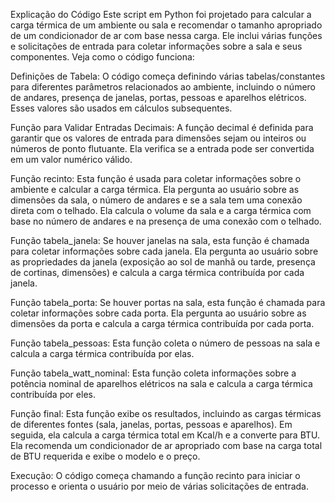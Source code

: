 Explicação do Código
Este script em Python foi projetado para calcular a carga térmica de um ambiente ou sala e recomendar o tamanho apropriado de um condicionador de ar com base nessa carga. Ele inclui várias funções e solicitações de entrada para coletar informações sobre a sala e seus componentes. Veja como o código funciona:

Definições de Tabela: O código começa definindo várias tabelas/constantes para diferentes parâmetros relacionados ao ambiente, incluindo o número de andares, presença de janelas, portas, pessoas e aparelhos elétricos. Esses valores são usados em cálculos subsequentes.

Função para Validar Entradas Decimais: A função decimal é definida para garantir que os valores de entrada para dimensões sejam ou inteiros ou números de ponto flutuante. Ela verifica se a entrada pode ser convertida em um valor numérico válido.

Função recinto: Esta função é usada para coletar informações sobre o ambiente e calcular a carga térmica. Ela pergunta ao usuário sobre as dimensões da sala, o número de andares e se a sala tem uma conexão direta com o telhado. Ela calcula o volume da sala e a carga térmica com base no número de andares e na presença de uma conexão com o telhado.

Função tabela_janela: Se houver janelas na sala, esta função é chamada para coletar informações sobre cada janela. Ela pergunta ao usuário sobre as propriedades da janela (exposição ao sol de manhã ou tarde, presença de cortinas, dimensões) e calcula a carga térmica contribuída por cada janela.

Função tabela_porta: Se houver portas na sala, esta função é chamada para coletar informações sobre cada porta. Ela pergunta ao usuário sobre as dimensões da porta e calcula a carga térmica contribuída por cada porta.

Função tabela_pessoas: Esta função coleta o número de pessoas na sala e calcula a carga térmica contribuída por elas.

Função tabela_watt_nominal: Esta função coleta informações sobre a potência nominal de aparelhos elétricos na sala e calcula a carga térmica contribuída por eles.

Função final: Esta função exibe os resultados, incluindo as cargas térmicas de diferentes fontes (sala, janelas, portas, pessoas e aparelhos). Em seguida, ela calcula a carga térmica total em Kcal/h e a converte para BTU. Ela recomenda um condicionador de ar apropriado com base na carga total de BTU requerida e exibe o modelo e o preço.

Execução: O código começa chamando a função recinto para iniciar o processo e orienta o usuário por meio de várias solicitações de entrada.
